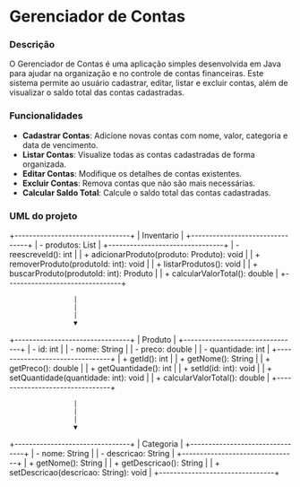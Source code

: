 # Gerenciador de Contas

<h3>Descrição</h3>
O Gerenciador de Contas é uma aplicação simples desenvolvida em Java para ajudar na organização e no controle de contas financeiras. Este sistema permite ao usuário cadastrar, editar, listar e excluir contas, além de visualizar o saldo total das contas cadastradas.

<h3>Funcionalidades</h3>
<ul>
<li><strong>Cadastrar Contas</strong>: Adicione novas contas com nome, valor, categoria e data de vencimento.</li>
<li><strong>Listar Contas</strong>: Visualize todas as contas cadastradas de forma organizada.</li>
<li><strong>Editar Contas</strong>: Modifique os detalhes de contas existentes.</li>
<li><strong>Excluir Contas</strong>: Remova contas que não são mais necessárias.</li>
<li><strong>Calcular Saldo Total</strong>: Calcule o saldo total das contas cadastradas.</li>
</ul>

<h3>UML do projeto</h3>

+--------------------------------+
|           Inventario           |
+--------------------------------+
| - produtos: List<Produto>      |
+--------------------------------+
| - reescreveId(): int                       |
| + adicionarProduto(produto: Produto): void |
| + removerProduto(produtoId: int): void     |
| + listarProdutos(): void                   |
| + buscarProduto(produtoId: int): Produto   |
| + calcularValorTotal(): double             |
+--------------------------------+

                    |
                    |
                    |
                    ▼

+--------------------------------+
|            Produto             |
+--------------------------------+
| - id: int                      |
| - nome: String                 |
| - preco: double                |
| - quantidade: int              |
+--------------------------------+
| + getId(): int                 |
| + getNome(): String            |
| + getPreco(): double           |
| + getQuantidade(): int         |
| + setId(id: int): void         |
| + setQuantidade(quantidade: int): void |
| + calcularValorTotal(): double |
+--------------------------------+

                    |
                    |
                    |
                    ▼

+--------------------------------+
|           Categoria            |
+--------------------------------+
| - nome: String                 |
| - descricao: String            |
+--------------------------------+
| + getNome(): String            |
| + getDescricao(): String       |
| + setDescricao(descricao: String): void |
+--------------------------------+
